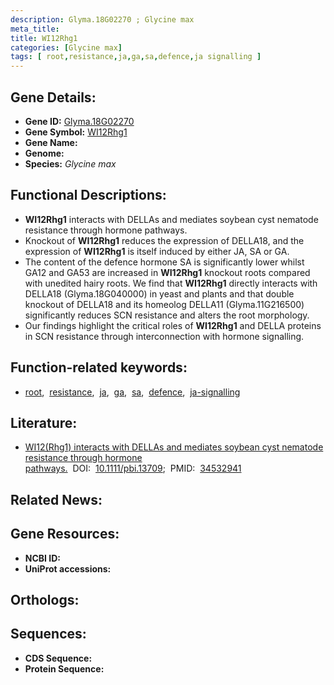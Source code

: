 ```yaml
---
description: Glyma.18G02270 ; Glycine max
meta_title:
title: WI12Rhg1
categories: [Glycine max]
tags: [ root,resistance,ja,ga,sa,defence,ja signalling ]
---
```


## Gene Details:
- **Gene ID:** [Glyma.18G02270]()
- **Gene Symbol:** <u>WI12Rhg1</u>
- **Gene Name:** 
- **Genome:** []()
- **Species:** *Glycine max*

## Functional Descriptions:
   - **WI12Rhg1** interacts with DELLAs and mediates soybean cyst nematode resistance through hormone pathways.
   - Knockout of **WI12Rhg1** reduces the expression of DELLA18, and the expression of **WI12Rhg1** is itself induced by either JA, SA or GA.
   - The content of the defence hormone SA is significantly lower whilst GA12 and GA53 are increased in **WI12Rhg1** knockout roots compared with unedited hairy roots. We find that **WI12Rhg1** directly interacts with DELLA18 (Glyma.18G040000) in yeast and plants and that double knockout of DELLA18 and its homeolog DELLA11 (Glyma.11G216500) significantly reduces SCN resistance and alters the root morphology.
   - Our findings highlight the critical roles of **WI12Rhg1** and DELLA proteins in SCN resistance through interconnection with hormone signalling.

## Function-related keywords:
   - [root](/tags/root/),&nbsp;&nbsp;[resistance](/tags/resistance/),&nbsp;&nbsp;[ja](/tags/ja/),&nbsp;&nbsp;[ga](/tags/ga/),&nbsp;&nbsp;[sa](/tags/sa/),&nbsp;&nbsp;[defence](/tags/defence/),&nbsp;&nbsp;[ja-signalling](/tags/ja-signalling/)

## Literature:
   - [WI12(Rhg1) interacts with DELLAs and mediates soybean cyst nematode resistance through hormone pathways.](https://doi.org/10.1111/pbi.13709)&nbsp;&nbsp;DOI:&nbsp;&nbsp;[10.1111/pbi.13709](https://doi.org/10.1111/pbi.13709);&nbsp;&nbsp;PMID:&nbsp;&nbsp;[34532941](https://pubmed.ncbi.nlm.nih.gov/34532941/)

## Related News:

## Gene Resources:
- **NCBI ID:**  [](https://www.ncbi.nlm.nih.gov/gene/?term=)
- **UniProt accessions:**  [](https://www.uniprot.org/uniprotkb//entry)

## Orthologs:

## Sequences:
- **CDS Sequence:**
- **Protein Sequence:**

